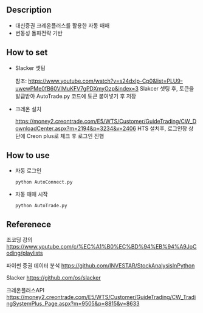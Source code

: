 ## Description
- 대신증권 크레온플러스를 활용한 자동 매매
- 변동성 돌파전략 기반

## How to set
- Slacker 셋팅
  
  참조: https://www.youtube.com/watch?v=s24dxIp-Cp0&list=PLU9-uwewPMe0fB60VIMuKFV7gPDXmyOzp&index=3
  Slakcer 셋팅 후, 토큰을 발급받아 AutoTrade.py 코드에 토큰 붙여넣기 후 저장

- 크레온 설치

  https://money2.creontrade.com/E5/WTS/Customer/GuideTrading/CW_DownloadCenter.aspx?m=2194&p=3234&v=2406
  HTS 설치후, 로그인창 상단에 Creon plus로 체크 후 로그인 진행
  
## How to use  
- 자동 로그인

  `python AutoConnect.py`

- 자동 매매 시작

  `python AutoTrade.py`

## Referenece
조코딩 강의
https://www.youtube.com/c/%EC%A1%B0%EC%BD%94%EB%94%A9JoCoding/playlists

파이썬 증권 데이터 분석
https://github.com/INVESTAR/StockAnalysisInPython

Slacker
https://github.com/os/slacker

크레온플러스API
https://money2.creontrade.com/E5/WTS/Customer/GuideTrading/CW_TradingSystemPlus_Page.aspx?m=9505&p=8815&v=8633

